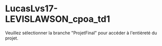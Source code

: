# LucasLvs17-LEVISLAWSON_cpoa_td1

Veuillez sélectionner la branche "ProjetFinal" pour accéder à l'entièreté du projet.
